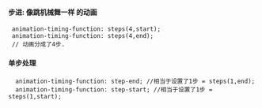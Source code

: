 #### 步进: 像跳机械舞一样 的动画
```
 animation-timing-function: steps(4,start);
 animation-timing-function: steps(4,end);
 // 动画分成了4步.
```

#### 单步处理
```
  animation-timing-function: step-end; //相当于设置了1步 = steps(1,end);
  animation-timing-function: step-start; //相当于设置了1步 = steps(1,start);
```
